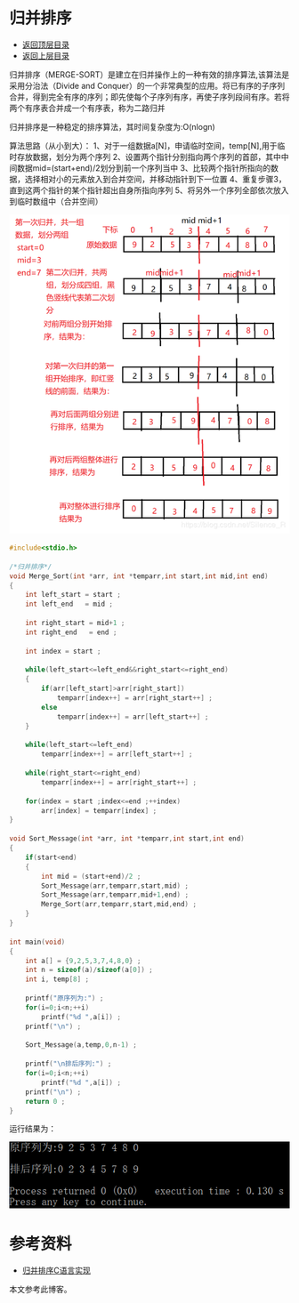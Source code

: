 # 归并排序

* [返回顶层目录](../../../../SUMMARY.md)
* [返回上层目录](sort.md)



归并排序（MERGE-SORT）是建立在归并操作上的一种有效的排序算法,该算法是采用分治法（Divide and Conquer）的一个非常典型的应用。将已有序的子序列合并，得到完全有序的序列；即先使每个子序列有序，再使子序列段间有序。若将两个有序表合并成一个有序表，称为二路归并

归并排序是一种稳定的排序算法，其时间复杂度为:O(nlogn)

算法思路（从小到大）：
1、对于一组数据a[N]，申请临时空间，temp[N],用于临时存放数据，划分为两个序列
2、设置两个指针分别指向两个序列的首部，其中中间数据mid=(start+end)/2划分到前一个序列当中
3、比较两个指针所指向的数据，选择相对小的元素放入到合并空间，并移动指针到下一位置
4、重复步骤3，直到这两个指针的某个指针超出自身所指向序列
5、将另外一个序列全部依次放入到临时数组中（合并空间）

![merge-sort](pic/merge-sort.png)

```c
#include<stdio.h>

/*归并排序*/
void Merge_Sort(int *arr, int *temparr,int start,int mid,int end)
{
    int left_start = start ;
    int left_end   = mid ;

    int right_start = mid+1 ;
    int right_end   = end ;

    int index = start ;

    while(left_start<=left_end&&right_start<=right_end)
    {
        if(arr[left_start]>arr[right_start])
            temparr[index++] = arr[right_start++] ;
        else
            temparr[index++] = arr[left_start++] ;
    }

    while(left_start<=left_end)
        temparr[index++] = arr[left_start++] ;

    while(right_start<=right_end)
        temparr[index++] = arr[right_start++] ;

    for(index = start ;index<=end ;++index)
        arr[index] = temparr[index] ;
}

void Sort_Message(int *arr, int *temparr,int start,int end)
{
    if(start<end)
    {
        int mid = (start+end)/2 ;
        Sort_Message(arr,temparr,start,mid) ;
        Sort_Message(arr,temparr,mid+1,end) ;
        Merge_Sort(arr,temparr,start,mid,end) ;
    }
}

int main(void)
{
    int a[] = {9,2,5,3,7,4,8,0} ;
    int n = sizeof(a)/sizeof(a[0]) ;
    int i, temp[8] ;

    printf("原序列为:") ;
    for(i=0;i<n;++i)
        printf("%d ",a[i]) ;
    printf("\n") ;

    Sort_Message(a,temp,0,n-1) ;

    printf("\n排后序列:") ;
    for(i=0;i<n;++i)
        printf("%d ",a[i]) ;
    printf("\n") ;
    return 0 ;
}
```

运行结果为：

![merge-sort-2](pic/merge-sort-2.png)



# 参考资料

* [归并排序C语言实现](https://blog.csdn.net/Silence_R/article/details/86524975)

本文参考此博客。

